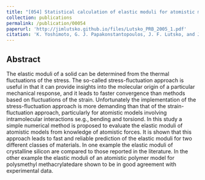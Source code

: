```yaml
---
title: "[054] Statistical calculation of elastic moduli for atomistic models"
collection: publications
permalink: /publication/00054
paperurl: 'http://jimlutsko.github.io/files/Lutsko_PRB_2005_1.pdf'
citation: 'K. Yoshimoto, G. J. Papakonstantopoulos, J. F. Lutsko, and J. J. de Pablo, &quot;Statistical calculation of elastic moduli for atomistic models&quot;, <i>Phys. Rev. B</i>, <strong>71</strong>, 184108 (2005)'
---
```

Abstract
---
The elastic moduli of a solid can be determined from the thermal fluctuations of the stress. The so-called stress-fluctuation approach is useful in that it can provide insights into the molecular origin of a particular mechanical response, and it leads to faster convergence than methods based on fluctuations of the strain. Unfortunately the implementation of the stress-fluctuation approach is more demanding than that of the strain- fluctuation approach, particularly for atomistic models involving intramolecular interactions se.g., bending and torsiond. In this study a simple numerical method is proposed to evaluate the elastic moduli of atomistic models from knowledge of atomistic forces. It is shown that this approach leads to fast and reliable prediction of the elastic moduli for two different classes of materials. In one example the elastic moduli of crystalline silicon are compared to those reported in the literature. In the other example the elastic moduli of an atomistic polymer model for polysmethyl methacrylatedare shown to be in good agreement with experimental data.
